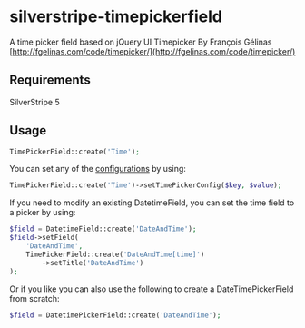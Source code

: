 silverstripe-timepickerfield
============================

A time picker field based on jQuery UI Timepicker By François Gélinas
[http://fgelinas.com/code/timepicker/](http://fgelinas.com/code/timepicker/)

Requirements
--------

SilverStripe 5

Usage
--------

```php
TimePickerField::create('Time');
```

You can set any of the [configurations](http://fgelinas.com/code/timepicker/#usage) by using:

```php
TimePickerField::create('Time')->setTimePickerConfig($key, $value);
```
If you need to modify an existing DatetimeField, you can set the time field to a picker by using:

```php
$field = DatetimeField::create('DateAndTime');
$field->setField(
    'DateAndTime',
    TimePickerField::create('DateAndTime[time]')
        ->setTitle('DateAndTime')
);
```

Or if you like you can also use the following to create a DateTimePickerField from scratch:

```php
$field = DatetimePickerField::create('DateAndTime');
```
